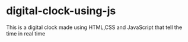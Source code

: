 # digital-clock-using-js
This is a digital clock made using HTML,CSS and JavaScript that tell the time in real time
